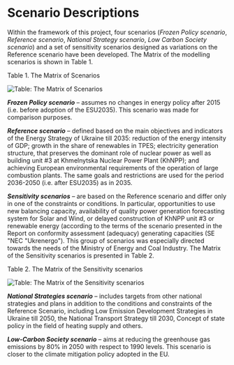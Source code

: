 ﻿# Scenario Descriptions

Within the framework of this project, four scenarios (_Frozen Policy scenario_, _Reference scenario_, _National Strategy scenario_, _Low Carbon Society scenario_) and a set of sensitivity scenarios designed as variations on the Reference scenario have been developed. The Matrix of the modelling scenarios is shown  in Table 1.

Table 1. The Matrix of Scenarios

![Table: The Matrix of Scenarios](images/scen_main_en.png "The Matrix of Scenarios")

**_Frozen Policy scenario_** – assumes no changes in energy policy after 2015 (i.e. before adoption of the ESU2035). This scenario was made for comparison purposes.

**_Reference scenario_** – defined based on the main objectives and indicators of the Energy Strategy of Ukraine till 2035: reduction of the energy intensity of GDP; growth in the share of renewables in TPES; electricity generation structure, that preserves the dominant role of nuclear power as well as building unit #3 at Khmelnytska Nuclear Power Plant (KhNPP); and achieving European environmental requirements of the operation of large combustion plants. The same goals and restrictions are used for the period 2036-2050 (i.e. after ESU2035) as in 2035.

**_Sensitivity scenarios_** – are based on the Reference scenario and differ only in one of the constraints or conditions. In particular, opportunities to use new balancing capacity, availability of quality power generation forecasting system for Solar and Wind, or delayed construction of KhNPP unit #3 or renewable energy (according to the terms of the scenario presented in the Report on conformity assessment (adequacy) generating capacities (SE "NEC "Ukrenergo"). This group of scenarios was especially directed towards the needs of the Ministry of Energy and Coal Industry. The Matrix of the Sensitivity scenarios is presented in Table 2.

Table 2. The Matrix of the Sensitivity scenarios

![Table: The Matrix of the Sensitivity scenarios](images/scen_sens_en.png "The Matrix of the Sensitivity scenarios")

**_National Strategies scenario_** – includes targets from other national strategies and plans in addition to the conditions and constraints of the Reference Scenario, including Low Emission Development Strategies in Ukraine till 2050, the National Transport Strategy till 2030, Concept of state policy in the field of heating supply and others.

**_Low-Carbon Society scenario_** – aims at reducing the greenhouse gas emissions by 80% in 2050 with respect to 1990 levels. This scenario is closer to the climate mitigation policy adopted in the EU.